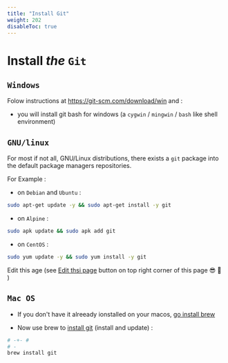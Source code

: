 ```yaml
---
title: "Install Git"
weight: 202
disableToc: true
---
```


# Install _the_ `Git`

## `Windows`

Folow instructions at https://git-scm.com/download/win and :

* you will install git bash for windows (a `cygwin` / `mingwin` / `bash` like shell environment)


## `GNU/linux`

For most if not all, GNU/Linux distributions, there exists a `git` package into the default package managers repositories.

For Example :

* on `Debian` and `Ubuntu` :

```bash
sudo apt-get update -y && sudo apt-get install -y git
```

* on `Alpine` :

```bash
sudo apk update && sudo apk add git
```

* on `CentOS` :

```bash
sudo yum update -y && sudo yum install -y git
```

Edit this age (see [Edit thsi page](#) button on top right corner of this page :sunglasses: :muscle: )



## `Mac OS`

* If you don't have it alreeady ionstalled on your macos, [go install brew](https://brew.sh/)

* Now use brew to [install git](https://formulae.brew.sh/formula/git#default) (install and update) :

```bash
# -+- #
# -
brew install git
```
